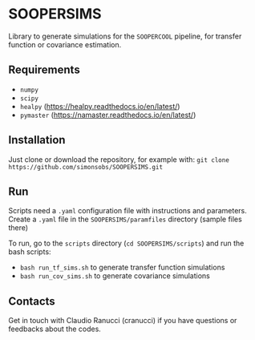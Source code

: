# SOOPERSIMS
Library to generate simulations for the `SOOPERCOOL` pipeline, for transfer function or covariance estimation.

## Requirements
- `numpy`
- `scipy`
- `healpy` (https://healpy.readthedocs.io/en/latest/)
- `pymaster` (https://namaster.readthedocs.io/en/latest/)

## Installation
Just clone or download the repository, for example with:
`git clone https://github.com/simonsobs/SOOPERSIMS.git`

## Run
Scripts need a `.yaml` configuration file with instructions and parameters. Create a `.yaml` file in the `SOOPERSIMS/paramfiles` directory (sample files there)

To run, go to the `scripts` directory (`cd SOOPERSIMS/scripts`) and run the bash scripts:
- `bash run_tf_sims.sh`
to generate transfer function simulations
- `bash run_cov_sims.sh`
to generate covariance simulations

## Contacts
Get in touch with Claudio Ranucci (cranucci) if you have questions or feedbacks about the codes.
